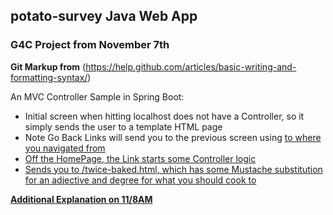 ## potato-survey Java Web App

### G4C Project from November 7th

**Git Markup from** (https://help.github.com/articles/basic-writing-and-formatting-syntax/)

An MVC Controller Sample in Spring Boot:

* Initial screen when hitting localhost does not have a Controller, so it simply sends the user to a template HTML page
* Note Go Back Links will send you to the previous screen using <a href> to where you navigated from
* Off the HomePage, the Link starts some Controller logic
* Sends you to /twice-baked.html, which has some Mustache substitution for an adjective and degree for what you should cook to

**Additional Explanation on 11/8AM**
